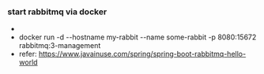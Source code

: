 ### start rabbitmq via docker
* 
* docker run -d --hostname my-rabbit --name some-rabbit -p 8080:15672 rabbitmq:3-management
* refer: https://www.javainuse.com/spring/spring-boot-rabbitmq-hello-world